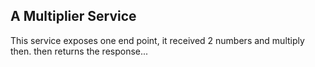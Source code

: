 ## A Multiplier Service ##


This service exposes one end point, it received 2 numbers and multiply then.
then returns the response...

